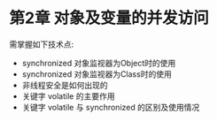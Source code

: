 # 第2章 对象及变量的并发访问
需掌握如下技术点:
- synchronized 对象监视器为Object时的使用
- synchronized 对象监视器为Class时的使用
- 非线程安全是如何出现的
- 关键字 volatile 的主要作用
- 关键字 volatile 与 synchronized 的区别及使用情况